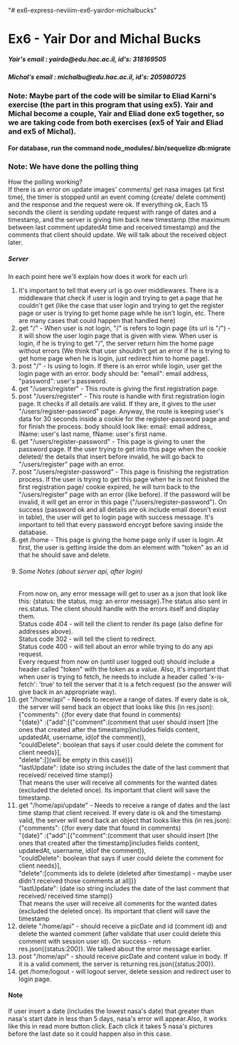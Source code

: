 "# ex6-express-neviiim-ex6-yairdor-michalbucks" 
<h1>Ex6 - Yair Dor and Michal Bucks</h1>
<h5>Yair's email : yairdo@edu.hac.ac.il, id's: 318169505</h5>
<h5>Michal's email : michalbu@edu.hac.ac.il, id's: 205980725</h5>

<h3>Note: Maybe part of the code will be similar to Eliad Karni's exercise (the part in this program that using ex5). 
Yair and Michal become a couple, Yair and Eliad done ex5 together, so we are taking code from both exercises (ex5 of Yair and Eliad
and ex5 of Michal).</h3>

<h4>For database, run the command node_modules/.bin/sequelize db:migrate </h4>


<h3>Note: We have done the polling thing</h3>
<div>How the polling working?</div>
<div>
    If there is an error on update images' comments/ get nasa images (at first time), the timer is stopped until an 
    event coming (create/ delete comment) and the response and the request were ok.
    If everything ok, Each 15 seconds the client is sending update request with range of dates and a timestamp, and the server is giving
    him back new timestamp (the maximum between last comment updatedAt time and received timestamp) and the comments
    that client should update. We will talk about the received object later.
</div>

<h5>Server</h5>
<div>
In each point here we'll explain how does it work for each url:
    <ol>
        <li>
            It's important to tell that every url is go over middlewares. There is a middleware that check if user  
            is login and trying to get a page that he couldn't get (like the case that user login and trying to get the
            register page or user is trying to get home page while he isn't login, etc. There are many cases that could 
            happen that handled here)
        </li>
        <li> 
            get "/" - When user is not login, "/" is refers to login page (its url is "/") - it will show the user login page 
            that is given with view. When user is login, if he is trying to get "/", the server return him the home page without errors 
            (We think that user shouldn't get an error if he is trying to get home page when he is login, just redirect him to home page).
        </li> 
        <li>
            post "/" - Is using to login. If there is an error while login, user get the login page with an  
            error. body should be: "email": email address, "password": user's password.
        </li>
        <li>
            get "/users/register" - This route is giving the first registration page.  
        </li>
        <li>
            post "/users/register" - This route is handle with first registration login page. It checks if all details
            are valid. If they are, it gives to the user "/users/register-password" page. Anyway, the route is keeping
            user's data for 30 seconds inside a cookie for the register-password page and for finish the process.
            body should look like: email: email address, lName: user's last name, fName: user's first name.
        </li>
        <li>
            get "/users/register-password" - This page is giving to user the password page. If the user trying to 
            get into this page when the cookie deleted/ the details that insert before invalid, he will go back to
            "/users/register" page with an error.
        </li>
        <li>
            post "/users/register-password" - This page is finishing the registration process. If the user is trying
            to get this page when he is not finished the first registration page/ cookie expired, he will turn back 
            to the "/users/register" page with an error (like before).
            If the password will be invalid, it will get an error in this page ("/users/register-password").
            On success (password ok and all details are ok include email doesn't exist in table), the user will get to 
            login page with success message. It's important to tell that every password encrypt before saving inside
            the database.
        </li>
        <li>
            get /home - This page is giving the home page only if user is login. At first, the user is getting inside 
            the dom an element with "token" as an id that he should save and delete.
        </li>
        <li>
            <h6>Some Notes (about server api, after login)</h6>
            <div>
                From now on, any error message will get to user as a json that look like this: 
                {status: the status, msg: an error message}.The status also sent in res.status. 
                The client should handle with the errors itself and display them.
            </div>
            <div>
                Status code 404 - will tell the client to render its page (also define for addresses above).
            </div>
            <div>
                Status code 302 - will tell the client to redirect.
            </div>
            <div>
                Status code 400 - will tell about an error while trying to do any api request.
            </div>
            <div>
                Every request from now on (until user logged out) should include a header called "token" with the token as 
            a value. 
                Also, it's important that when user is trying to fetch, he needs to include a header called 
                'x-is-fetch': 'true' to tell the server that it is a fetch request (so the answer will give back in an
                appropriate way).
            </div>
        </li>
        <li>
            get "/home/api" - Needs to receive a range of dates. If every date is ok, the server will send back an 
            object that looks like this (in res.json): 
            <div>{"comments": {(for every date that found in comments) </div>
            <div>"{date}" :{"add":[{"comment":(comment that user should insert [the ones that created after the 
                                    timestamp]includes fields content, updatedAt, username, id(of the comment)),
            </div>
            <div>                    "couldDelete": boolean that says if user could delete the comment for client needs}],</div>
            <div>          "delete":[](will be empty in this case)}} </div>
            <div>"lastUpdate": (date iso string includes the date of the last comment that received/ received time stamp)}</div>
            That means the user will receive all comments for the wanted dates (excluded the deleted once).
            Its important that client will save the timestamp.
        </li>
        <li>
            get "/home/api/update" - Needs to receive a range of dates and the last time stamp that client received.
            If every date is ok and the timestamp valid, the server will send back an object that looks like this (in res.json): 
            <div>{"comments": {(for every date that found in comments) </div>
            <div>"{date}" :{"add":[{"comment":(comment that user should insert [the ones that created after the 
                                    timestamp]includes fields content, updatedAt, username, id(of the comment)),
            </div>
            <div>                    "couldDelete": boolean that says if user could delete the comment for client needs}],</div>
            <div>          "delete":[comments ids to delete (deleted after timestamp) - maybe user didn't received 
                                    those comments at all]}} </div>
            <div>"lastUpdate": (date iso string includes the date of the last comment that received/ received time stamp)}</div>
            That means the user will receive all comments for the wanted dates (excluded the deleted once).
            Its important that client will save the timestamp
        </li>
        <li>
            delete "/home/api" - should receive a picDate and id (comment id) and delete the wanted comment 
            (after validate that user could delete this comment with session user id).
            On success - return res.json({status:200}). We talked about the error message earlier.
        </li>
        <li>
            post "/home/api" - should receive picDate and content value in body. If it is a valid comment, the server is 
            returning res.json({status:200}).
        </li>
        <li>
            get /home/logout - will logout server, delete session and redirect user to login page.
        </li>
    </ol>
</div>

<h4> Note </h4>
<div>
If user insert a date (includes the lowest nasa's date) that greater than nasa's start date in less 
than 5 days, nasa's error will appear.Also, it works like this in read more button click. Each click it takes 5 nasa's 
pictures before the last date so it could happen also in this case.
</div>